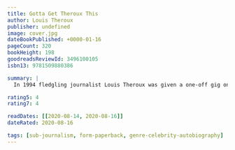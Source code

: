 ```yaml
---
title: Gotta Get Theroux This
author: Louis Theroux
publisher: undefined
image: cover.jpg
dateBookPublished: +0000-01-16
pageCount: 320
bookHeight: 198
goodreadsReviewId: 3496100105
isbn13: 9781509880386

summary: |
  In 1994 fledgling journalist Louis Theroux was given a one-off gig on Michael Moore's TV Nation, presenting a segment on apocalyptic religious sects. Gawky, socially awkward and totally unqualified, his first reaction to this exciting opportunity was panic. But he'd always been drawn to off-beat characters, so maybe his enthusiasm would carry the day. Or, you know, maybe it wouldn't… In Gotta Get Theroux This, Louis takes the reader on a joyous journey through his life and unexpectedly successful career. Nervously accepting the BBC's offer of his own series, he went on to create an award-winning documentary style that has seen him immersed in worlds as diverse as racist US militias and secretive pro-wrestlers, the violent gangs of Johannesburg and extreme drinkers in London.

rating5: 4
rating7: 4

readDates: [[2020-08-14, 2020-08-16]]
dateRated: 2020-08-16

tags: [sub-journalism, form-paperback, genre-celebrity-autobiography]
---
```

